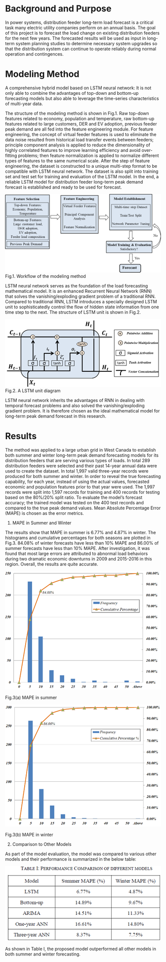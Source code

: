 # Background and Purpose
In power systems, distribution feeder long-term load forecast is a critical task many electric utility companies perform on an annual basis. The goal of this project is to forecast the load change on existing distribution feeders for the next few years. The forecasted results will be used as input in long-term system planning studies to determine necessary system upgrades so that the distribution system can continue to operate reliably during normal operation and contingences.
# Modeling Method
A comprehensive hybrid model based on LSTM neural network: It is not only able to combine the advantages of top-down and bottom-up forecasting models but also able to leverage the time-series characteristics of multi-year data.

The structure of the modeling method is shown in Fig.1. Raw top-down features related to economy, population and temperature, raw bottom-up features related to large customers, DER and EV adoption, previous feeder peak demand are all fed into the feature engineering module. For feature engineering, the concept of virtual feeder features is used to eliminate the data noise resulted from historical load transfer events between feeders; principle component analysis is applied to reduce the dimensionality of highly correlated features to improve learning efficiency and avoid over-fitting problems; then feature normalization is applied to normalize different types of features to the same numerical scale. After the step of feature engineering, the dataset is constructed to a unique multi-step format to be compatible with LSTM neural network. The dataset is also split into training set and test set for training and evaluation of the LSTM model. In the end, a reliable LSTM model for distribution feeder long-term peak demand forecast is established and ready to be used for forecast.

![Alt text](https://github.com/jsun66/Long-term-Distribution-Feeder-Peak-Load-Forecast/blob/main/Tables%20and%20Figures/Fig.1.%20Workflow%20of%20the%20modeling%20method.png)
Fig.1. Workflow of the modeling method

LSTM neural network serves as the foundation of the load forecasting mathematical model. It is an enhanced Recurrent Neural Network (RNN) that solves the vanishing/exploding gradient problem of a traditional RNN. Compared to traditional RNN, LSTM introduces a specially designed LSTM unit to sophisticatedly control the flow of hidden state information from one time step to the next. The structure of LSTM unit is shown in Fig.2.

![Alt text](https://github.com/jsun66/Long-term-Distribution-Feeder-Peak-Load-Forecast/blob/main/Tables%20and%20Figures/Fig.2.%20A%20LSTM%20unit%20diagram.png)
Fig.2. A LSTM unit diagram

LSTM neural network inherits the advantages of RNN in dealing with temporal forecast problems and also solved the vanishing/exploding gradient problem. It is therefore chosen as the ideal mathematical model for long-term peak demand forecast in this research.
# Results
The method was applied to a large urban grid in West Canada to establish both summer and winter long-term peak demand forecasting models for its distribution feeders that are serving various types of loads. In total 289 distribution feeders were selected and their past 14-year annual data were used to create the dataset. In total 1,997 valid three-year records were produced for both summer and winter. In order to reveal the true forecasting capability, for each year, instead of using the actual values, forecasted economic and population features prior to that year were used. The 1,997 records were split into 1,597 records for training and 400 records for testing based on the 80%/20% split ratio. To evaluate the model’s forecast accuracy; the trained model was tested on the 400 test records and compared to the true peak demand values. Mean Absolute Percentage Error (MAPE) is chosen as the error metrics.

1. MAPE in Summer and Winter

The results show that MAPE in summer is 6.77% and 4.87% in winter. The histograms and cumulative percentages for both seasons are plotted in Fig.3. 84.08% of winter forecasts have less than 10% MAPE and 86.00% of summer forecasts have less than 10% MAPE. After investigation, it was found that most large errors are attributed to abnormal load behaviors during two dramatic economic downturns in 2009 and 2015-2016 in this region. Overall, the results are quite accurate.

![Alt text](https://github.com/jsun66/Long-term-Distribution-Feeder-Peak-Load-Forecast/blob/main/Tables%20and%20Figures/Fig.3(a).%20MAPE%20in%20summer.png)

Fig.3(a) MAPE in summer

![Alt text](https://github.com/jsun66/Long-term-Distribution-Feeder-Peak-Load-Forecast/blob/main/Tables%20and%20Figures/Fig.3(b).%20MAPE%20in%20winter.png)

Fig.3(b) MAPE in winter

2. Comparison to Other Models

As part of the model evaluation, the model was compared to various other models and their performance is summarized in the below table:

![Alt text](https://github.com/jsun66/Long-term-Distribution-Feeder-Peak-Load-Forecast/blob/main/Tables%20and%20Figures/Table%201.PNG)

As shown in Table I, the proposed model outperformed all other models in both summer and winter forecasting.
